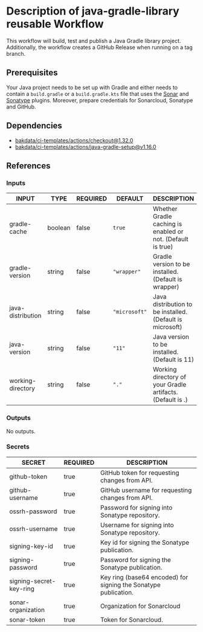 # Description of java-gradle-library reusable Workflow

This workflow will build, test and publish a Java Gradle library project. Additionally,
the workflow creates a GitHub Release when running on a tag branch.

## Prerequisites

Your Java project needs to be set up with Gradle and either needs to contain a `build.gradle` or a `build.gradle.kts`
file that uses the [Sonar](https://github.com/bakdata/gradle-plugins/tree/master/sonar) and [Sonatype](https://github.com/bakdata/gradle-plugins/tree/master/sonatype) plugins. Moreover, prepare credentials for Sonarcloud, Sonatype and GitHub.

## Dependencies

- [bakdata/ci-templates/actions/checkout@1.32.0](https://github.com/bakdata/ci-templates/blob/1.32.0/actions/checkout)
- [bakdata/ci-templates/actions/java-gradle-setup@v1.16.0](https://github.com/bakdata/ci-templates/blob/v1.16.0/actions/java-gradle-setup)

## References

### Inputs

<!-- AUTO-DOC-INPUT:START - Do not remove or modify this section -->

| INPUT             | TYPE    | REQUIRED | DEFAULT       | DESCRIPTION                                                 |
| ----------------- | ------- | -------- | ------------- | ----------------------------------------------------------- |
| gradle-cache      | boolean | false    | `true`        | Whether Gradle caching is enabled or not. (Default is true) |
| gradle-version    | string  | false    | `"wrapper"`   | Gradle version to be installed. (Default is wrapper)        |
| java-distribution | string  | false    | `"microsoft"` | Java distribution to be installed. (Default is microsoft)   |
| java-version      | string  | false    | `"11"`        | Java version to be installed. (Default is 11)               |
| working-directory | string  | false    | `"."`         | Working directory of your Gradle artifacts. (Default is .)  |

<!-- AUTO-DOC-INPUT:END -->

### Outputs

<!-- AUTO-DOC-OUTPUT:START - Do not remove or modify this section -->

No outputs.

<!-- AUTO-DOC-OUTPUT:END -->

### Secrets

<!-- AUTO-DOC-SECRETS:START - Do not remove or modify this section -->

| SECRET                  | REQUIRED | DESCRIPTION                                                     |
| ----------------------- | -------- | --------------------------------------------------------------- |
| github-token            | true     | GitHub token for requesting changes from API.                   |
| github-username         | true     | GitHub username for requesting changes from API.                |
| ossrh-password          | true     | Password for signing into Sonatype repository.                  |
| ossrh-username          | true     | Username for signing into Sonatype repository.                  |
| signing-key-id          | true     | Key id for signing the Sonatype publication.                    |
| signing-password        | true     | Password for signing the Sonatype publication.                  |
| signing-secret-key-ring | true     | Key ring (base64 encoded) for signing the Sonatype publication. |
| sonar-organization      | true     | Organization for Sonarcloud                                     |
| sonar-token             | true     | Token for Sonarcloud.                                           |

<!-- AUTO-DOC-SECRETS:END -->
